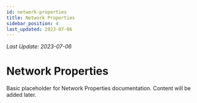 ```yaml
---
id: network-properties
title: Network Properties
sidebar_position: 4
last_updated: 2023-07-06
---
```

*Last Update: 2023-07-06*
# Network Properties

Basic placeholder for Network Properties documentation. Content will be added later. 
